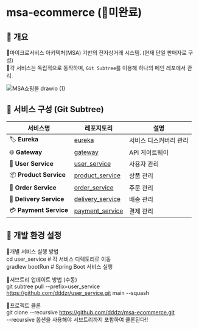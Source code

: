 # msa-ecommerce (🚨미완료)

## 📌 개요
🔹마이크로서비스 아키텍처(MSA) 기반의 전자상거래 시스템. (현재 단일 판매자로 구성)  
🔹각 서비스는 독립적으로 동작하며, `Git Subtree`를 이용해 하나의 메인 레포에서 관리.

![MSA쇼핑몰 drawio (1)](https://github.com/user-attachments/assets/cd261813-97ed-4162-b068-c8dfb0164867)

## 📌 서비스 구성 (Git Subtree)
| 서비스명 | 레포지토리 | 설명 |
|----------|-----------|------|
| 🏷 **Eureka** | [eureka](https://github.com/dddzr/eureka.git) | 서비스 디스커버리 관리 |
| 🌐 **Gateway** | [gateway](https://github.com/dddzr/gateway.git) | API 게이트웨이 |
| 👤 **User Service** | [user_service](https://github.com/dddzr/user_service.git) | 사용자 관리 |
| 📦 **Product Service** | [product_service](https://github.com/dddzr/product_service.git) | 상품 관리 |
| 🛒 **Order Service** | [order_service](https://github.com/dddzr/order_service.git) | 주문 관리 |
| 🚚 **Delivery Service** | [delivery_service](https://github.com/dddzr/delivery_service.git) | 배송 관리 |
| 💳 **Payment Service** | [payment_service](https://github.com/dddzr/payment_service.git) | 결제 관리 |

## 📌 개발 환경 설정
🔹개별 서비스 실행 방법  
cd user_service # 각 서비스 디렉토리로 이동  
gradlew bootRun # Spring Boot 서비스 실행  

🔹서브트리 업데이트 방법 (수동)  
git subtree pull --prefix=user_service https://github.com/dddzr/user_service.git main --squash

🔹프로젝트 클론  
git clone --recursive https://github.com/dddzr/msa-ecommerce.git  
--recursive 옵션을 사용해야 서브트리까지 포함하여 클론된다!!
